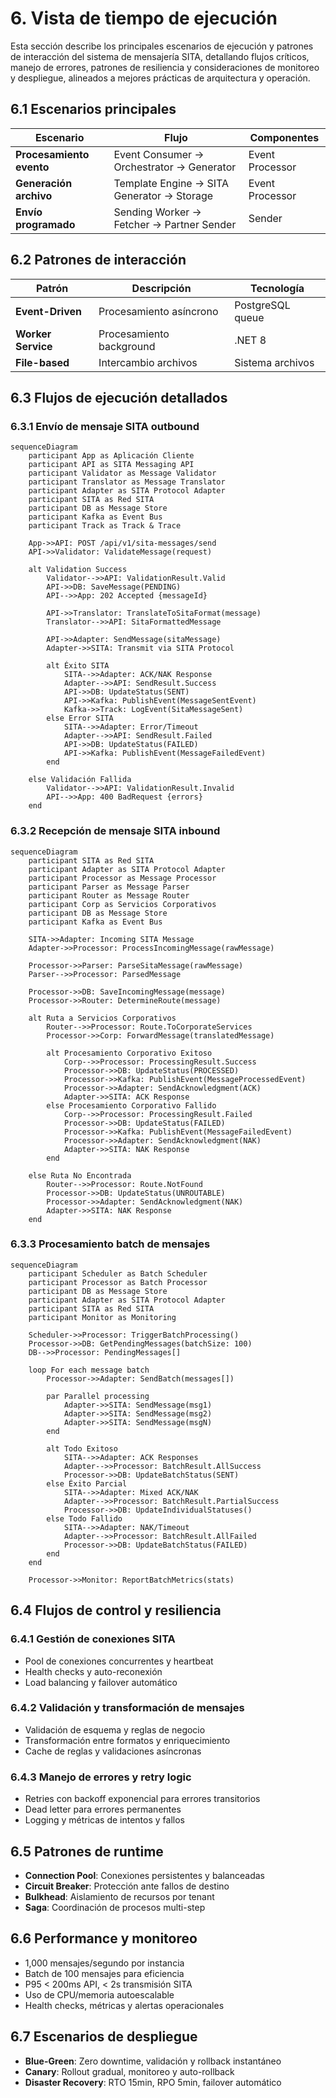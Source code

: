 # 6. Vista de tiempo de ejecución

Esta sección describe los principales escenarios de ejecución y patrones de interacción del sistema de mensajería SITA, detallando flujos críticos, manejo de errores, patrones de resiliencia y consideraciones de monitoreo y despliegue, alineados a mejores prácticas de arquitectura y operación.

## 6.1 Escenarios principales

| Escenario                  | Flujo                                         | Componentes        |
|----------------------------|-----------------------------------------------|--------------------|
| **Procesamiento evento**   | Event Consumer → Orchestrator → Generator     | Event Processor    |
| **Generación archivo**     | Template Engine → SITA Generator → Storage    | Event Processor    |
| **Envío programado**       | Sending Worker → Fetcher → Partner Sender     | Sender            |

## 6.2 Patrones de interacción

| Patrón           | Descripción                | Tecnología           |
|------------------|---------------------------|----------------------|
| **Event-Driven** | Procesamiento asíncrono    | PostgreSQL queue     |
| **Worker Service** | Procesamiento background | .NET 8               |
| **File-based**   | Intercambio archivos       | Sistema archivos     |

## 6.3 Flujos de ejecución detallados

### 6.3.1 Envío de mensaje SITA outbound

```mermaid
sequenceDiagram
    participant App as Aplicación Cliente
    participant API as SITA Messaging API
    participant Validator as Message Validator
    participant Translator as Message Translator
    participant Adapter as SITA Protocol Adapter
    participant SITA as Red SITA
    participant DB as Message Store
    participant Kafka as Event Bus
    participant Track as Track & Trace

    App->>API: POST /api/v1/sita-messages/send
    API->>Validator: ValidateMessage(request)

    alt Validation Success
        Validator-->>API: ValidationResult.Valid
        API->>DB: SaveMessage(PENDING)
        API-->>App: 202 Accepted {messageId}

        API->>Translator: TranslateToSitaFormat(message)
        Translator-->>API: SitaFormattedMessage

        API->>Adapter: SendMessage(sitaMessage)
        Adapter->>SITA: Transmit via SITA Protocol

        alt Éxito SITA
            SITA-->>Adapter: ACK/NAK Response
            Adapter-->>API: SendResult.Success
            API->>DB: UpdateStatus(SENT)
            API->>Kafka: PublishEvent(MessageSentEvent)
            Kafka->>Track: LogEvent(SitaMessageSent)
        else Error SITA
            SITA-->>Adapter: Error/Timeout
            Adapter-->>API: SendResult.Failed
            API->>DB: UpdateStatus(FAILED)
            API->>Kafka: PublishEvent(MessageFailedEvent)
        end

    else Validación Fallida
        Validator-->>API: ValidationResult.Invalid
        API-->>App: 400 BadRequest {errors}
    end
```

### 6.3.2 Recepción de mensaje SITA inbound

```mermaid
sequenceDiagram
    participant SITA as Red SITA
    participant Adapter as SITA Protocol Adapter
    participant Processor as Message Processor
    participant Parser as Message Parser
    participant Router as Message Router
    participant Corp as Servicios Corporativos
    participant DB as Message Store
    participant Kafka as Event Bus

    SITA->>Adapter: Incoming SITA Message
    Adapter->>Processor: ProcessIncomingMessage(rawMessage)

    Processor->>Parser: ParseSitaMessage(rawMessage)
    Parser-->>Processor: ParsedMessage

    Processor->>DB: SaveIncomingMessage(message)
    Processor->>Router: DetermineRoute(message)

    alt Ruta a Servicios Corporativos
        Router-->>Processor: Route.ToCorporateServices
        Processor->>Corp: ForwardMessage(translatedMessage)

        alt Procesamiento Corporativo Exitoso
            Corp-->>Processor: ProcessingResult.Success
            Processor->>DB: UpdateStatus(PROCESSED)
            Processor->>Kafka: PublishEvent(MessageProcessedEvent)
            Processor->>Adapter: SendAcknowledgment(ACK)
            Adapter->>SITA: ACK Response
        else Procesamiento Corporativo Fallido
            Corp-->>Processor: ProcessingResult.Failed
            Processor->>DB: UpdateStatus(FAILED)
            Processor->>Kafka: PublishEvent(MessageFailedEvent)
            Processor->>Adapter: SendAcknowledgment(NAK)
            Adapter->>SITA: NAK Response
        end

    else Ruta No Encontrada
        Router-->>Processor: Route.NotFound
        Processor->>DB: UpdateStatus(UNROUTABLE)
        Processor->>Adapter: SendAcknowledgment(NAK)
        Adapter->>SITA: NAK Response
    end
```

### 6.3.3 Procesamiento batch de mensajes

```mermaid
sequenceDiagram
    participant Scheduler as Batch Scheduler
    participant Processor as Batch Processor
    participant DB as Message Store
    participant Adapter as SITA Protocol Adapter
    participant SITA as Red SITA
    participant Monitor as Monitoring

    Scheduler->>Processor: TriggerBatchProcessing()
    Processor->>DB: GetPendingMessages(batchSize: 100)
    DB-->>Processor: PendingMessages[]

    loop For each message batch
        Processor->>Adapter: SendBatch(messages[])

        par Parallel processing
            Adapter->>SITA: SendMessage(msg1)
            Adapter->>SITA: SendMessage(msg2)
            Adapter->>SITA: SendMessage(msgN)
        end

        alt Todo Exitoso
            SITA-->>Adapter: ACK Responses
            Adapter-->>Processor: BatchResult.AllSuccess
            Processor->>DB: UpdateBatchStatus(SENT)
        else Éxito Parcial
            SITA-->>Adapter: Mixed ACK/NAK
            Adapter-->>Processor: BatchResult.PartialSuccess
            Processor->>DB: UpdateIndividualStatuses()
        else Todo Fallido
            SITA-->>Adapter: NAK/Timeout
            Adapter-->>Processor: BatchResult.AllFailed
            Processor->>DB: UpdateBatchStatus(FAILED)
        end
    end

    Processor->>Monitor: ReportBatchMetrics(stats)
```

## 6.4 Flujos de control y resiliencia

### 6.4.1 Gestión de conexiones SITA

- Pool de conexiones concurrentes y heartbeat
- Health checks y auto-reconexión
- Load balancing y failover automático

### 6.4.2 Validación y transformación de mensajes

- Validación de esquema y reglas de negocio
- Transformación entre formatos y enriquecimiento
- Cache de reglas y validaciones asíncronas

### 6.4.3 Manejo de errores y retry logic

- Retries con backoff exponencial para errores transitorios
- Dead letter para errores permanentes
- Logging y métricas de intentos y fallos

## 6.5 Patrones de runtime

- **Connection Pool**: Conexiones persistentes y balanceadas
- **Circuit Breaker**: Protección ante fallos de destino
- **Bulkhead**: Aislamiento de recursos por tenant
- **Saga**: Coordinación de procesos multi-step

## 6.6 Performance y monitoreo

- 1,000 mensajes/segundo por instancia
- Batch de 100 mensajes para eficiencia
- P95 < 200ms API, < 2s transmisión SITA
- Uso de CPU/memoria autoescalable
- Health checks, métricas y alertas operacionales

## 6.7 Escenarios de despliegue

- **Blue-Green**: Zero downtime, validación y rollback instantáneo
- **Canary**: Rollout gradual, monitoreo y auto-rollback
- **Disaster Recovery**: RTO 15min, RPO 5min, failover automático

